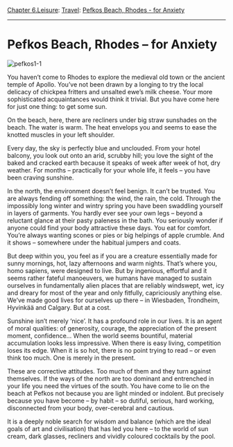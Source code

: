 [Chapter 6.Leisure](https://www.theschooloflife.com/thebookoflife/category/leisure/): [Travel](https://www.theschooloflife.com/thebookoflife/category/leisure/travel/): [Pefkos Beach, Rhodes - for Anxiety](https://www.theschooloflife.com/thebookoflife/travel-as-therapy-pefkos-bech-rhodes-for-anxiety/)

* * *

# Pefkos Beach, Rhodes – for Anxiety

![pefkos1-1](https://www.theschooloflife.com/thebookoflife/wp-content/uploads/2014/09/pefkos1-1.jpg)

You haven’t come to Rhodes to explore the medieval old town or the ancient temple of Apollo. You’ve not been drawn by a longing to try the local delicacy of chickpea fritters and unsalted ewe’s milk cheese. Your more sophisticated acquaintances would think it trivial. But you have come here for just one thing: to get some sun.

On the beach, here, there are recliners under big straw sunshades on the beach. The water is warm. The heat envelops you and seems to ease the knotted muscles in your left shoulder.&nbsp;

Every day, the sky is perfectly blue and unclouded. From your hotel balcony, you look out onto&nbsp;an arid, scrubby hill; you love the sight of the baked and cracked earth because it speaks of week after week of hot, dry weather. For months – practically for your whole life, it feels – you have been craving sunshine.&nbsp;

In the north, the environment doesn’t feel benign. It can’t be trusted. You are always fending off something: the wind, the rain, the cold. Through the impossibly long winter and wintry spring you have been swaddling yourself in layers of garments. You hardly ever see your own legs – beyond a reluctant glance at their pasty paleness in the bath. You seriously wonder if anyone could find your body attractive these days. You eat for comfort. You’re always wanting scones or pies or big helpings of apple crumble. And it shows – somewhere under the habitual jumpers and coats.&nbsp;

But deep within you, you feel as if you are a creature essentially made for sunny mornings, hot, lazy afternoons and warm nights. That’s where you, homo sapiens, were designed to live. But by ingenious, effortful and it seems rather fateful manoeuvers, we humans have managed to sustain ourselves in fundamentally alien places that are reliably windswept, wet, icy and dreary for most of the year and only fitfully, capriciously anything else. We’ve made good lives for ourselves up there – in Wiesbaden, Trondheim, Hyvinkää and Calgary. But at a cost.

Sunshine isn’t merely ‘nice’. It has a profound role in our lives. It is an agent of moral qualities: of generosity, courage, the appreciation of the present moment, confidence… When the world seems bountiful, material accumulation looks less impressive. When there is easy living, competition loses its edge. When it is so hot, there is no point trying to read – or even think too much. One is merely in the present.

These are corrective attitudes. Too much of them and they turn against themselves. If the ways of the north are too dominant and entrenched in your life you need the virtues of the south. You have come to lie on the beach at Pefkos not because you are light minded or indolent. But precisely because you have become – by habit – so dutiful, serious, hard working, disconnected from your body, over-cerebral and cautious.&nbsp;

It is a deeply noble search for wisdom and balance (which are the ideal goals of art and civilisation) that has led you here – to the world of sun cream, dark glasses, recliners and vividly coloured cocktails by the pool.
